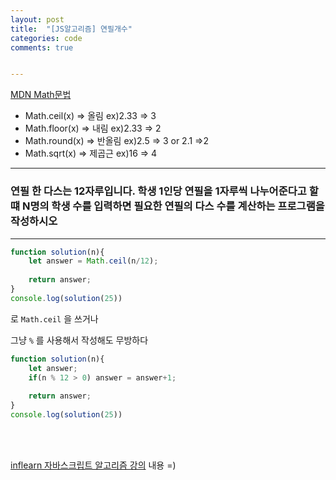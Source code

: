 ```yaml
---
layout: post
title:  "[JS알고리즘] 연필개수"
categories: code 
comments: true


---
```




[MDN Math문법](https://developer.mozilla.org/ko/docs/Web/JavaScript/Reference/Global_Objects/Math)

* Math.ceil(x) => 올림 ex)2.33 => 3
* Math.floor(x) => 내림 ex)2.33 => 2
* Math.round(x) => 반올림 ex)2.5 => 3 or 2.1 =>2
* Math.sqrt(x) => 제곱근 ex)16 => 4



---

### 연필 한 다스는 12자루입니다. 학생 1인당 연필을 1자루씩 나누어준다고 할 떄 N명의 학생 수를 입력하면 필요한 연필의 다스 수를 계산하는 프로그램을 작성하시오

---

~~~javascript
function solution(n){
	let answer = Math.ceil(n/12);
	
	return answer;
}
console.log(solution(25))
~~~

로 `Math.ceil` 을 쓰거나

그냥 `%` 를 사용해서 작성해도 무방하다

~~~javascript
function solution(n){
	let answer;
	if(n % 12 > 0) answer = answer+1;
	
	return answer;
}
console.log(solution(25))
~~~

<br>

<br>

[inflearn 자바스크립트 알고리즘 강의](https://www.inflearn.com/course/%EC%9E%90%EB%B0%94%EC%8A%A4%ED%81%AC%EB%A6%BD%ED%8A%B8-%EC%95%8C%EA%B3%A0%EB%A6%AC%EC%A6%98-%EB%AC%B8%EC%A0%9C%ED%92%80%EC%9D%B4/dashboard) 내용 =)